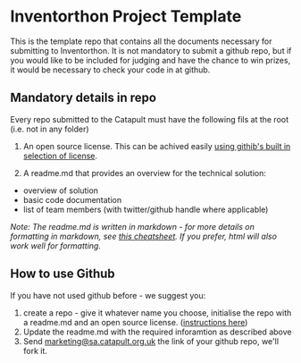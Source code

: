 # Inventorthon Project Template 


This is the template repo that contains all the documents necessary for submitting to Inventorthon. It is not mandatory to submit a github repo, but if you would like to be included for judging and have the chance to win prizes, it would be necessary to check your code in at github. 

## Mandatory details in repo

Every repo submitted to the Catapult must have the following fils at the root (i.e. not in any folder) 

1. An open source license. 
This can be achived easily [using githib's built in selection of license](https://github.com/blog/1530-choosing-an-open-source-license).

2. A readme.md that provides an overview for the technical solution:
  * overview of solution
  * basic code documentation
  * list of team members (with twitter/github handle where applicable) 

_Note: The readme.md is written in markdown - for more details on formatting in markdown, see [this cheatsheet](https://github.com/adam-p/markdown-here/wiki/Markdown-Cheatsheet). If you prefer, html will also work well for formatting._

## How to use Github

If you have not used github before - we suggest you:

1. create a repo - give it whatever name you choose, initialise the repo with a readme.md and an open source license. ([instructions here](https://help.github.com/articles/create-a-repo))
2. Update the readme.md with the required inforamtion as described above
3. Send [marketing@sa.catapult.org.uk](mailto:marketing@sa.catapult.org.uk) the link of your github repo, we'll fork it. 
